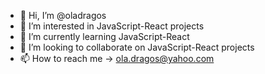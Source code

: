 - 👋 Hi, I’m @oladragos
- 👀 I’m interested in JavaScript-React projects
- 🌱 I’m currently learning JavaScript-React
- 💞️ I’m looking to collaborate on JavaScript-React projects
- 📫 How to reach me -> ola.dragos@yahoo.com

<!---
oladragos/oladragos is a ✨ special ✨ repository because its `README.md` (this file) appears on your GitHub profile.
You can click the Preview link to take a look at your changes.
--->
